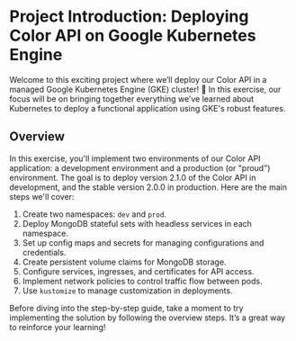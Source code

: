 # Project Introduction: Deploying Color API on Google Kubernetes Engine

Welcome to this exciting project where we’ll deploy our Color API in a managed Google Kubernetes Engine (GKE) cluster! 🎉 In this exercise, our focus will be on bringing together everything we’ve learned about Kubernetes to deploy a functional application using GKE's robust features.

## Overview

In this exercise, you'll implement two environments of our Color API application: a development environment and a production (or "proud") environment. The goal is to deploy version 2.1.0 of the Color API in development, and the stable version 2.0.0 in production. Here are the main steps we'll cover:

1. Create two namespaces: `dev` and `prod`.
2. Deploy MongoDB stateful sets with headless services in each namespace.
3. Set up config maps and secrets for managing configurations and credentials.
4. Create persistent volume claims for MongoDB storage.
5. Configure services, ingresses, and certificates for API access.
6. Implement network policies to control traffic flow between pods.
7. Use `kustomize` to manage customization in deployments.

Before diving into the step-by-step guide, take a moment to try implementing the solution by following the overview steps. It’s a great way to reinforce your learning!
